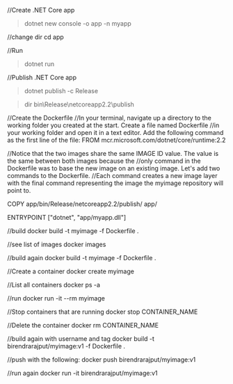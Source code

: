 //Create .NET Core app
>dotnet new console -o app -n myapp

//change dir
cd app

//Run
> dotnet run

//Publish .NET Core app
>dotnet publish -c Release

> dir bin\Release\netcoreapp2.2\publish

//Create the Dockerfile
//In your terminal, navigate up a directory to the working folder you created at the start. Create a file named Dockerfile 
//in your working folder and open it in a text editor. Add the following command as the first line of the file:
FROM mcr.microsoft.com/dotnet/core/runtime:2.2

//Notice that the two images share the same IMAGE ID value. The value is the same between both images because the 
//only command in the Dockerfile was to base the new image on an existing image. Let's add two commands to the Dockerfile. 
//Each command creates a new image layer with the final command representing the image the myimage repository will point to.

COPY app/bin/Release/netcoreapp2.2/publish/ app/

ENTRYPOINT ["dotnet", "app/myapp.dll"]


//build
docker build -t myimage -f Dockerfile .

//see list of images
docker images

//build again
docker build -t myimage -f Dockerfile .


//Create a container
docker create myimage

//List all containers
docker ps -a

//run
docker run -it --rm myimage

//Stop containers that are running
docker stop CONTAINER_NAME

//Delete the container
docker rm CONTAINER_NAME

//build again with username and tag
docker build -t birendrarajput/myimage:v1 -f Dockerfile .

//push with the following:
docker push birendrarajput/myimage:v1

//run again
docker run -it birendrarajput/myimage:v1





